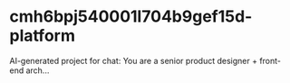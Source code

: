 # cmh6bpj540001l704b9gef15d-platform
AI-generated project for chat: You are a senior product designer + front-end arch...
